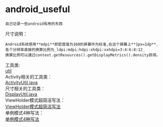# android_useful
    自己记录一些android有用的东西

尺寸说明：

    Android系统使用**mdpi**即密度值为160的屏幕作为标准,在这个屏幕上**1px=1dp**.  
    各个分辨率直接的换算比例为_ldpi:mdpi:hdpi:xhdpi:xxhdpi=3:4:6:8:12_  
    换算比例可以通过context.getResources().getDisplayMetrics().density获得。  

工具类:  
[util](https://github.com/nesger/android_useful/tree/master/util)  
Activity相关的工具类：   
[ActivityUtil.java](https://github.com/nesger/android_useful/blob/master/util/ActivityUtil.java)  
尺寸相关的工具类：  
    [DisplayUtil.java](https://github.com/nesger/android_useful/blob/master/util/DisplayUtil.java)  
ViewHolder模式超简洁写法：  
    [ViewHolder模式超简洁写法](https://github.com/nesger/android_useful/blob/master/util/ViewHolder.java)  
单例模式4种写法：  
    [单例模式4种写法](https://github.com/nesger/android_useful/tree/master/singleton)
